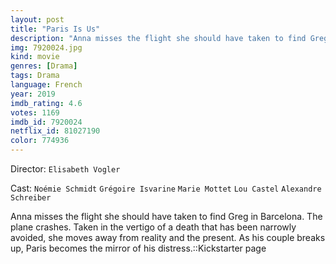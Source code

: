 ```yaml
---
layout: post
title: "Paris Is Us"
description: "Anna misses the flight she should have taken to find Greg in Barcelona. The plane crashes. Taken in the vertigo of a death that has been narrowly avoided, she moves away from reality and the present. As his couple breaks up, Paris becomes the mirror of his distress..."
img: 7920024.jpg
kind: movie
genres: [Drama]
tags: Drama 
language: French
year: 2019
imdb_rating: 4.6
votes: 1169
imdb_id: 7920024
netflix_id: 81027190
color: 774936
---
```

Director: `Elisabeth Vogler`  

Cast: `Noémie Schmidt` `Grégoire Isvarine` `Marie Mottet` `Lou Castel` `Alexandre Schreiber` 

Anna misses the flight she should have taken to find Greg in Barcelona. The plane crashes. Taken in the vertigo of a death that has been narrowly avoided, she moves away from reality and the present. As his couple breaks up, Paris becomes the mirror of his distress.::Kickstarter page